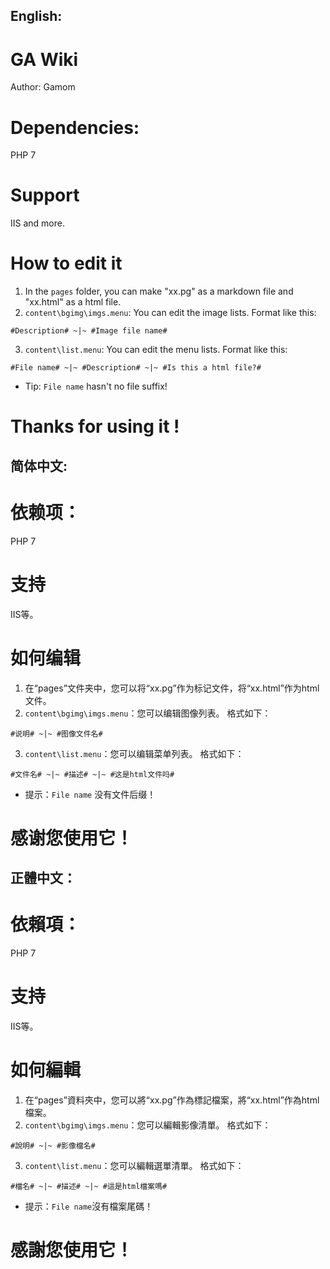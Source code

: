 ## English:


# GA Wiki
Author: Gamom
# Dependencies:
PHP 7
# Support
IIS and more.
# How to edit it
1. In the `pages` folder, you can make "xx.pg" as a markdown file and "xx.html" as a html file.
2. `content\bgimg\imgs.menu`: You can edit the image lists.
Format like this:
```
#Description# ~|~ #Image file name#
```
3. `content\list.menu`: You can edit the menu lists.
Format like this:
```
#File name# ~|~ #Description# ~|~ #Is this a html file?#
``` 
 - Tip: `File name` hasn't no file suffix!
# Thanks for using it !



## 简体中文:


# 依赖项：
PHP 7
# 支持
IIS等。
# 如何编辑
1. 在“pages”文件夹中，您可以将“xx.pg”作为标记文件，将“xx.html”作为html文件。
2. `content\bgimg\imgs.menu`：您可以编辑图像列表。
格式如下：
```
#说明# ~|~ #图像文件名#
```
3. `content\list.menu`：您可以编辑菜单列表。
格式如下：
```
#文件名# ~|~ #描述# ~|~ #这是html文件吗#
``` 
 - 提示：`File name` 没有文件后缀！
# 感谢您使用它！



## 正體中文：


# 依賴項：
PHP 7
# 支持
IIS等。
# 如何編輯
1. 在“pages”資料夾中，您可以將“xx.pg”作為標記檔案，將“xx.html”作為html檔案。
2. `content\bgimg\imgs.menu`：您可以編輯影像清單。
格式如下：
```
#說明# ~|~ #影像檔名#
```
3. `content\list.menu`：您可以編輯選單清單。
格式如下：
```
#檔名# ~|~ #描述# ~|~ #這是html檔案嗎#
```
 - 提示：`File name`沒有檔案尾碼！
# 感謝您使用它！
